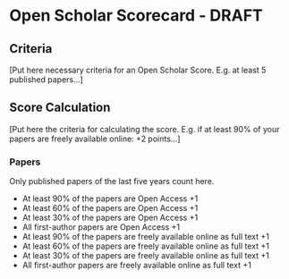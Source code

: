 Open Scholar Scorecard - DRAFT
==============================

Criteria
--------

[Put here necessary criteria for an Open Scholar Score. E.g. at least 5 published papers...]


Score Calculation
-----------------

[Put here the criteria for calculating the score. E.g. if at least 90% of your papers are freely available online: +2 points...]

### Papers

Only published papers of the last five years count here.

- At least 90% of the papers are Open Access +1
- At least 60% of the papers are Open Access +1
- At least 30% of the papers are Open Access +1
- All first-author papers are Open Access +1
- At least 90% of the papers are freely available online as full text +1
- At least 60% of the papers are freely available online as full text +1
- At least 30% of the papers are freely available online as full text +1
- All first-author papers are freely available online as full text +1

